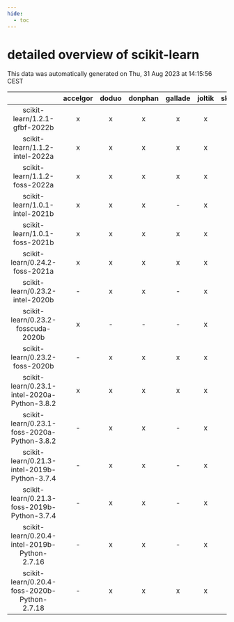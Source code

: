 ```yaml
---
hide:
  - toc
---
```


detailed overview of scikit-learn
=================================


This data was automatically generated on Thu, 31 Aug 2023 at 14:15:56 CEST  

| |accelgor|doduo|donphan|gallade|joltik|skitty|swalot|victini|
| :---: | :---: | :---: | :---: | :---: | :---: | :---: | :---: | :---: |
|scikit-learn/1.2.1-gfbf-2022b|x|x|x|x|x|x|x|x|
|scikit-learn/1.1.2-intel-2022a|x|x|x|x|x|x|x|x|
|scikit-learn/1.1.2-foss-2022a|x|x|x|x|x|x|x|x|
|scikit-learn/1.0.1-intel-2021b|x|x|x|-|x|x|x|x|
|scikit-learn/1.0.1-foss-2021b|x|x|x|x|x|x|x|x|
|scikit-learn/0.24.2-foss-2021a|x|x|x|x|x|x|x|x|
|scikit-learn/0.23.2-intel-2020b|-|x|x|-|x|x|x|x|
|scikit-learn/0.23.2-fosscuda-2020b|x|-|-|-|x|-|-|-|
|scikit-learn/0.23.2-foss-2020b|-|x|x|x|x|x|x|x|
|scikit-learn/0.23.1-intel-2020a-Python-3.8.2|x|x|x|x|x|x|x|x|
|scikit-learn/0.23.1-foss-2020a-Python-3.8.2|-|x|x|-|x|x|x|x|
|scikit-learn/0.21.3-intel-2019b-Python-3.7.4|-|x|x|-|x|x|-|x|
|scikit-learn/0.21.3-foss-2019b-Python-3.7.4|-|x|x|-|x|x|-|x|
|scikit-learn/0.20.4-intel-2019b-Python-2.7.16|-|x|x|-|x|x|-|x|
|scikit-learn/0.20.4-foss-2020b-Python-2.7.18|-|x|x|x|x|x|x|x|
